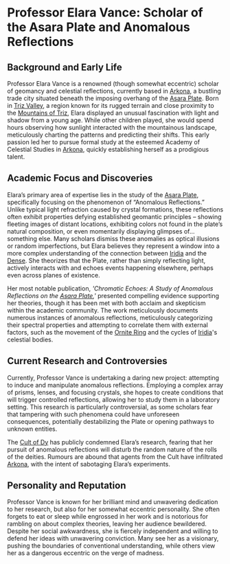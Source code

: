 # Professor Elara Vance: Scholar of the Asara Plate and Anomalous Reflections

## Background and Early Life

Professor Elara Vance is a renowned (though somewhat eccentric) scholar of geomancy and celestial reflections, currently based in [Arkona](/generated/city/arkona.md), a bustling trade city situated beneath the imposing overhang of the [Asara Plate](/geography/scale/asara-plate.md). Born in [Triz Valley](/geography/settlement/city/triz-valley.md), a region known for its rugged terrain and close proximity to the [Mountains of Triz](/geography/region/mountains-of-triz.md), Elara displayed an unusual fascination with light and shadow from a young age. While other children played, she would spend hours observing how sunlight interacted with the mountainous landscape, meticulously charting the patterns and predicting their shifts. This early passion led her to pursue formal study at the esteemed Academy of Celestial Studies in [Arkona](/geography/settlement/city/arkona.md), quickly establishing herself as a prodigious talent.

## Academic Focus and Discoveries

Elara’s primary area of expertise lies in the study of the [Asara Plate](/geography/scale/asara-plate.md), specifically focusing on the phenomenon of “Anomalous Reflections.” Unlike typical light refraction caused by crystal formations, these reflections often exhibit properties defying established geomantic principles – showing fleeting images of distant locations, exhibiting colors not found in the plate’s natural composition, or even momentarily displaying glimpses of… something else. Many scholars dismiss these anomalies as optical illusions or random imperfections, but Elara believes they represent a window into a more complex understanding of the connection between [Iridia](/geography/world/iridia.md) and the [Dense](https://example.com/geography/cosmology/plane-of-existance/the-dense.md). She theorizes that the Plate, rather than simply reflecting light, actively interacts with and echoes events happening elsewhere, perhaps even across planes of existence.

Her most notable publication, *'Chromatic Echoes: A Study of Anomalous Reflections on the [Asara Plate](/geography/scale/asara-plate.md),'* presented compelling evidence supporting her theories, though it has been met with both acclaim and skepticism within the academic community. The work meticulously documents numerous instances of anomalous reflections, meticulously categorizing their spectral properties and attempting to correlate them with external factors, such as the movement of the [Ornite Ring](https://example.com/geography/landmark/scale/ornite-ring.md) and the cycles of [Iridia](/geography/world/iridia.md)'s celestial bodies.

## Current Research and Controversies

Currently, Professor Vance is undertaking a daring new project: attempting to induce and manipulate anomalous reflections. Employing a complex array of prisms, lenses, and focusing crystals, she hopes to create conditions that will trigger controlled reflections, allowing her to study them in a laboratory setting. This research is particularly controversial, as some scholars fear that tampering with such phenomena could have unforeseen consequences, potentially destabilizing the Plate or opening pathways to unknown entities.

The [Cult of Dy](/structure/society/factions/cult-of-dy.md) has publicly condemned Elara’s research, fearing that her pursuit of anomalous reflections will disturb the random nature of the rolls of the deities. Rumours are abound that agents from the Cult have infiltrated [Arkona](/generated/city/arkona.md), with the intent of sabotaging Elara’s experiments.  

## Personality and Reputation

Professor Vance is known for her brilliant mind and unwavering dedication to her research, but also for her somewhat eccentric personality. She often forgets to eat or sleep while engrossed in her work and is notorious for rambling on about complex theories, leaving her audience bewildered. Despite her social awkwardness, she is fiercely independent and willing to defend her ideas with unwavering conviction. Many see her as a visionary, pushing the boundaries of conventional understanding, while others view her as a dangerous eccentric on the verge of madness.
